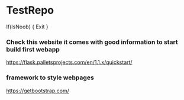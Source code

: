 # TestRepo
If(IsNoob)
{
Exit
}

### Check this website it comes with good information to start build first webapp 
https://flask.palletsprojects.com/en/1.1.x/quickstart/

### framework to style webpages
https://getbootstrap.com/
